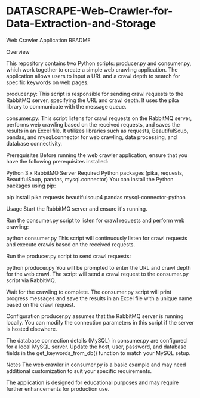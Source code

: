 # DATASCRAPE-Web-Crawler-for-Data-Extraction-and-Storage

Web Crawler Application README

Overview

This repository contains two Python scripts: producer.py and consumer.py, which work together to create a simple web crawling application. The application allows users to input a URL and a crawl depth to search for specific keywords on web pages.

producer.py: This script is responsible for sending crawl requests to the RabbitMQ server, specifying the URL and crawl depth. It uses the pika library to communicate with the message queue.

consumer.py: This script listens for crawl requests on the RabbitMQ server, performs web crawling based on the received requests, and saves the results in an Excel file. It utilizes libraries such as requests, BeautifulSoup, pandas, and mysql.connector for web crawling, data processing, and database connectivity.

Prerequisites
Before running the web crawler application, ensure that you have the following prerequisites installed:

Python 3.x
RabbitMQ Server
Required Python packages (pika, requests, BeautifulSoup, pandas, mysql.connector)
You can install the Python packages using pip:

pip install pika requests beautifulsoup4 pandas mysql-connector-python


Usage
Start the RabbitMQ server and ensure it's running.

Run the consumer.py script to listen for crawl requests and perform web crawling:

python consumer.py
This script will continuously listen for crawl requests and execute crawls based on the received requests.

Run the producer.py script to send crawl requests:

python producer.py
You will be prompted to enter the URL and crawl depth for the web crawl. The script will send a crawl request to the consumer.py script via RabbitMQ.

Wait for the crawling to complete. The consumer.py script will print progress messages and save the results in an Excel file with a unique name based on the crawl request.

Configuration
producer.py assumes that the RabbitMQ server is running locally. You can modify the connection parameters in this script if the server is hosted elsewhere.

The database connection details (MySQL) in consumer.py are configured for a local MySQL server. Update the host, user, password, and database fields in the get_keywords_from_db() function to match your MySQL setup.

Notes
The web crawler in consumer.py is a basic example and may need additional customization to suit your specific requirements.

The application is designed for educational purposes and may require further enhancements for production use.
